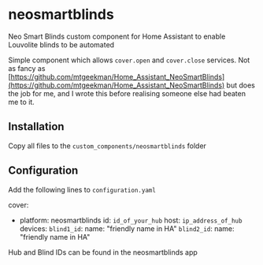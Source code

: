 # neosmartblinds

Neo Smart Blinds custom component for Home Assistant to enable Louvolite blinds to be automated

Simple component which allows ``cover.open`` and ``cover.close`` services. Not as fancy as [https://github.com/mtgeekman/Home_Assistant_NeoSmartBlinds](https://github.com/mtgeekman/Home_Assistant_NeoSmartBlinds) but does the job for me, and I wrote this before realising someone else had beaten me to it.

## Installation

Copy all files to the ``custom_components/neosmartblinds`` folder

## Configuration

Add the following lines to ``configuration.yaml``

cover:
  - platform: neosmartblinds
    id: ``id_of_your_hub``
    host: ``ip_address_of_hub``
    devices:
      ``blind1_id``:
        name: "friendly name in HA"
      ``blind2_id``:
        name: "friendly name in HA"

Hub and Blind IDs can be found in the neosmartblinds app